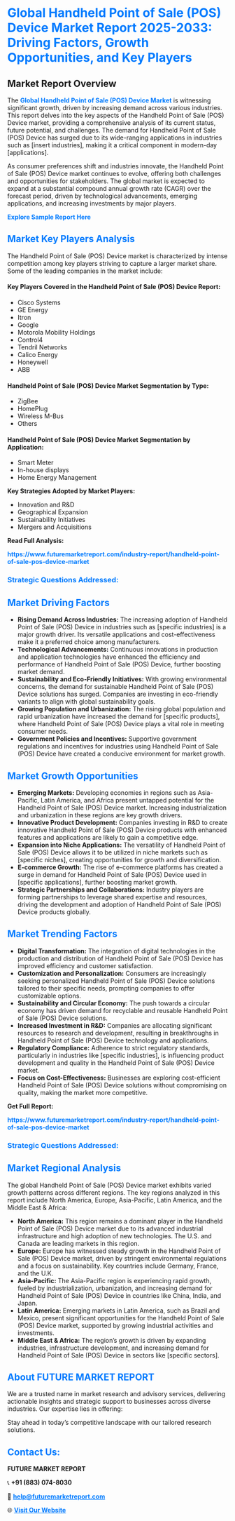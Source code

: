 <h1 style="color: #007BFF;">Global Handheld Point of Sale (POS) Device Market Report 2025-2033: Driving Factors, Growth Opportunities, and Key Players</h1>

<section id="overview">
<h2>Market Report Overview</h2>
<p>The <a href="https://www.futuremarketreport.com/industry-report/handheld-point-of-sale-pos-device-market" style="color: #007BFF; text-decoration: none;"><strong>Global Handheld Point of Sale (POS) Device Market</strong></a> is witnessing significant growth, driven by increasing demand across various industries. This report delves into the key aspects of the Handheld Point of Sale (POS) Device market, providing a comprehensive analysis of its current status, future potential, and challenges. The demand for Handheld Point of Sale (POS) Device has surged due to its wide-ranging applications in industries such as [insert industries], making it a critical component in modern-day [applications].</p>
<p>As consumer preferences shift and industries innovate, the Handheld Point of Sale (POS) Device market continues to evolve, offering both challenges and opportunities for stakeholders. The global market is expected to expand at a substantial compound annual growth rate (CAGR) over the forecast period, driven by technological advancements, emerging applications, and increasing investments by major players.</p>
</section>

<section id="overview">
<p><a href="https://www.futuremarketreport.com/request-sample/reportId=35929" style="color: #007BFF; text-decoration: none;"><strong>Explore Sample Report Here</strong></a></p>
</section>

<section id="key-players">
<h2 style="color: #007BFF;">Market Key Players Analysis</h2>
<p>The Handheld Point of Sale (POS) Device market is characterized by intense competition among key players striving to capture a larger market share. Some of the leading companies in the market include:</p>
<h4>Key Players Covered in the Handheld Point of Sale (POS) Device Report:</h4>
<ul><li>Cisco Systems</li><li>GE Energy</li><li>Itron</li><li>Google</li><li>Motorola Mobility Holdings</li><li>Control4</li><li>Tendril Networks</li><li>Calico Energy</li><li>Honeywell</li><li>ABB</li></ul>
<h4>Handheld Point of Sale (POS) Device Market Segmentation by Type:</h4>
<ul><li>ZigBee</li><li>HomePlug</li><li>Wireless M-Bus</li><li>Others</li></ul>

<h4>Handheld Point of Sale (POS) Device Market Segmentation by Application:</h4>
<ul><li>Smart Meter</li><li>In-house displays</li><li>Home Energy Management</li></ul>
<p><strong>Key Strategies Adopted by Market Players:</strong></p>
<ul>
<li>Innovation and R&D</li>
<li>Geographical Expansion</li>
<li>Sustainability Initiatives</li>
<li>Mergers and Acquisitions</li>
</ul>
</section>

<section>
<p><strong>Read Full Analysis: </strong></p><a href="https://www.futuremarketreport.com/industry-report/handheld-point-of-sale-pos-device-market" style="color: #007BFF; text-decoration: none;"><strong>https://www.futuremarketreport.com/industry-report/handheld-point-of-sale-pos-device-market</strong></a>
<h3 style="color: #007BFF;">Strategic Questions Addressed:</h3>
</section>

<section id="driving-factors">
<h2 style="color: #007BFF;">Market Driving Factors</h2>
<ul>
<li><strong>Rising Demand Across Industries:</strong> The increasing adoption of Handheld Point of Sale (POS) Device in industries such as [specific industries] is a major growth driver. Its versatile applications and cost-effectiveness make it a preferred choice among manufacturers.</li>
<li><strong>Technological Advancements:</strong> Continuous innovations in production and application technologies have enhanced the efficiency and performance of Handheld Point of Sale (POS) Device, further boosting market demand.</li>
<li><strong>Sustainability and Eco-Friendly Initiatives:</strong> With growing environmental concerns, the demand for sustainable Handheld Point of Sale (POS) Device solutions has surged. Companies are investing in eco-friendly variants to align with global sustainability goals.</li>
<li><strong>Growing Population and Urbanization:</strong> The rising global population and rapid urbanization have increased the demand for [specific products], where Handheld Point of Sale (POS) Device plays a vital role in meeting consumer needs.</li>
<li><strong>Government Policies and Incentives:</strong> Supportive government regulations and incentives for industries using Handheld Point of Sale (POS) Device have created a conducive environment for market growth.</li>
</ul>
</section>

<section id="growth-opportunities">
<h2 style="color: #007BFF;">Market Growth Opportunities</h2>
<ul>
<li><strong>Emerging Markets:</strong> Developing economies in regions such as Asia-Pacific, Latin America, and Africa present untapped potential for the Handheld Point of Sale (POS) Device market. Increasing industrialization and urbanization in these regions are key growth drivers.</li>
<li><strong>Innovative Product Development:</strong> Companies investing in R&D to create innovative Handheld Point of Sale (POS) Device products with enhanced features and applications are likely to gain a competitive edge.</li>
<li><strong>Expansion into Niche Applications:</strong> The versatility of Handheld Point of Sale (POS) Device allows it to be utilized in niche markets such as [specific niches], creating opportunities for growth and diversification.</li>
<li><strong>E-commerce Growth:</strong> The rise of e-commerce platforms has created a surge in demand for Handheld Point of Sale (POS) Device used in [specific applications], further boosting market growth.</li>
<li><strong>Strategic Partnerships and Collaborations:</strong> Industry players are forming partnerships to leverage shared expertise and resources, driving the development and adoption of Handheld Point of Sale (POS) Device products globally.</li>
</ul>
</section>

<section id="trending-factors">
<h2 style="color: #007BFF;">Market Trending Factors</h2>
<ul>
<li><strong>Digital Transformation:</strong> The integration of digital technologies in the production and distribution of Handheld Point of Sale (POS) Device has improved efficiency and customer satisfaction.</li>
<li><strong>Customization and Personalization:</strong> Consumers are increasingly seeking personalized Handheld Point of Sale (POS) Device solutions tailored to their specific needs, prompting companies to offer customizable options.</li>
<li><strong>Sustainability and Circular Economy:</strong> The push towards a circular economy has driven demand for recyclable and reusable Handheld Point of Sale (POS) Device solutions.</li>
<li><strong>Increased Investment in R&D:</strong> Companies are allocating significant resources to research and development, resulting in breakthroughs in Handheld Point of Sale (POS) Device technology and applications.</li>
<li><strong>Regulatory Compliance:</strong> Adherence to strict regulatory standards, particularly in industries like [specific industries], is influencing product development and quality in the Handheld Point of Sale (POS) Device market.</li>
<li><strong>Focus on Cost-Effectiveness:</strong> Businesses are exploring cost-efficient Handheld Point of Sale (POS) Device solutions without compromising on quality, making the market more competitive.</li>
</ul>
</section>

<section>
<p><strong>Get Full Report: </strong></p><a href="https://www.futuremarketreport.com/industry-report/handheld-point-of-sale-pos-device-market" style="color: #007BFF; text-decoration: none;"><strong>https://www.futuremarketreport.com/industry-report/handheld-point-of-sale-pos-device-market</strong></a>
<h3 style="color: #007BFF;">Strategic Questions Addressed:</h3>
</section>


<section id="regional-analysis">
<h2 style="color: #007BFF;">Market Regional Analysis</h2>
<p>The global Handheld Point of Sale (POS) Device market exhibits varied growth patterns across different regions. The key regions analyzed in this report include North America, Europe, Asia-Pacific, Latin America, and the Middle East & Africa:</p>
<ul>
<li><strong>North America:</strong> This region remains a dominant player in the Handheld Point of Sale (POS) Device market due to its advanced industrial infrastructure and high adoption of new technologies. The U.S. and Canada are leading markets in this region.</li>
<li><strong>Europe:</strong> Europe has witnessed steady growth in the Handheld Point of Sale (POS) Device market, driven by stringent environmental regulations and a focus on sustainability. Key countries include Germany, France, and the U.K.</li>
<li><strong>Asia-Pacific:</strong> The Asia-Pacific region is experiencing rapid growth, fueled by industrialization, urbanization, and increasing demand for Handheld Point of Sale (POS) Device in countries like China, India, and Japan.</li>
<li><strong>Latin America:</strong> Emerging markets in Latin America, such as Brazil and Mexico, present significant opportunities for the Handheld Point of Sale (POS) Device market, supported by growing industrial activities and investments.</li>
<li><strong>Middle East & Africa:</strong> The region’s growth is driven by expanding industries, infrastructure development, and increasing demand for Handheld Point of Sale (POS) Device in sectors like [specific sectors].</li>
</ul>
</section>

<footer>
<h2 style="color: #007BFF;">About FUTURE MARKET REPORT</h2>
<p>We are a trusted name in market research and advisory services, delivering actionable insights and strategic support to businesses across diverse industries. Our expertise lies in offering:</p>

<p>Stay ahead in today’s competitive landscape with our tailored research solutions.</p>

<h2 style="color: #007BFF;">Contact Us:</h2>
<p><strong>FUTURE MARKET REPORT</strong></p>
<p>📞 <strong>+91 (883) 074-8030</strong></p>
<p>📧 <strong><a href="mailto:help@futuremarketreport.com" style="color: #007BFF;">help@futuremarketreport.com</a></strong></p>
<p>🌐 <strong><a href="https://www.futuremarketreport.com/" style="color: #007BFF;">Visit Our Website</a></strong></p>
</footer>